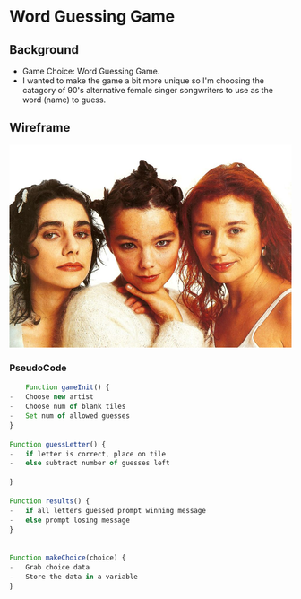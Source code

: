 # Word Guessing Game
## Background
- Game Choice: Word Guessing Game.
-  I wanted to make the game a bit more unique so I'm choosing the catagory of 90's alternative female singer songwriters to use as the word (name) to guess.

## Wireframe
![Word Guessing Game Wireframe](img/71ee4b8f9bdc80cf16c889a60f08d902.jpg)

### PseudoCode
```js
    Function gameInit() {
-	Choose new artist
-	Choose num of blank tiles
-	Set num of allowed guesses
}

Function guessLetter() {
-	if letter is correct, place on tile
-	else subtract number of guesses left
	
}

Function results() {
-	if all letters guessed prompt winning message
-	else prompt losing message
}


Function makeChoice(choice) {
-   Grab choice data
-   Store the data in a variable 
}

    
```